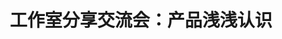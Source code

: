 ---
layout: post
title: "工作室分享交流会：产品浅浅认识"
keyword: "产品, 团队"
description: "工作室分享交流会：产品浅浅认识"
category: code
tags: [团队, 产品]
---